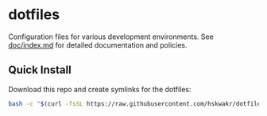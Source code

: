 # dotfiles

Configuration files for various development environments.
See [doc/index.md](doc/index.md) for detailed documentation and policies.

## Quick Install
Download this repo and create symlinks for the dotfiles:
```sh
bash -c "$(curl -fsSL https://raw.githubusercontent.com/hskwakr/dotfiles/main/bin/install.sh)"
```
